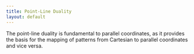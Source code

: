 ```yaml
---
title: Point-Line Duality
layout: default
---
```


The point-line duality is fundamental to parallel coordinates, as it provides the basis for the mapping of patterns from Cartesian to parallel coordinates and vice versa.

<style>

.axis text {
  font: 10px sans-serif;
}

.axis path,
.axis line {
  fill: none;
  stroke: #000;
  shape-rendering: crispEdges;
}

#cartesian {
  float: left;
  margin-right: 20px;
}

#parallel {
  float: left;
  margin-left: 20px;
}

</style>

<div id="cartesian" style="float:left;margin-right:20px;"></div>
<div id="parallel" style="float:left;margin-right:20px;"></div>

  <script type="text/javascript">

    var margin = {top: 20, right: 20, bottom: 30, left: 20},
      width = 300 - margin.left - margin.right,
      height = 300 - margin.top - margin.bottom;

    var domain = [0, 10];

    // setup x
    var xScale = d3.scale.linear()
      .domain(domain)
      .range([0,width]);
  
    var xAxis = d3.svg.axis()
      .scale(xScale)
      .orient("bottom");
  
    // setup y
    var yScale = d3.scale.linear()
    .domain(domain)
    .range([height,0]);
  
    var yAxisLeft = d3.svg.axis()
      .scale(yScale)
      .orient("left");

    var yAxisRight = d3.svg.axis()
      .scale(yScale)
      .orient("right");

    var sampleSVG = d3.select("#cartesian")
      .append("svg")
      .attr("width", width + margin.left + margin.right)
      .attr("height", height + margin.top + margin.bottom)
      .on("click", click)
    .append("g")
      .attr("transform", "translate(" + margin.left + "," + margin.top + ")");
      
    var lineSVG = d3.select("#parallel")
      .append("svg")
      .attr("width", width + margin.left + margin.right)
      .attr("height", height + margin.top + margin.bottom)
    .append("g")
      .attr("transform", "translate(" + margin.left + "," + margin.top + ")");

    sampleSVG.append("g")
      .attr("class", "x axis")
      .attr("transform", "translate(0," + height +")")
      .call(xAxis);  
  
    sampleSVG.append("g")
      .attr("class", "y axis")
      .call(yAxisLeft);

    lineSVG.append("g")
    .attr("class", "y axis")
    .attr("transform", "translate("+margin.left+",0)")
    .call(yAxisLeft); 

    lineSVG.append("g")
    .attr("class", "y axis")
    .attr("transform", "translate("+width+",0)")
    .call(yAxisRight); 

    function click() {
      /** 
       * we describe a point in 2D with homogeneous coordinates (c10/c11, c20/c22, 1)
       * using two linearly independent linear equations:
       * 
       * (1) c11 * x1 = c10
       * (2) c22 * x2 = c20
       *
       * such that x1 = c10/c11 and x2 = c20/c22.
       * Given a point (x1, x2) in 2D we set c11 = c22 = 1
       * such that x1 = c10 and x2 = c20.
       */
       // Ignore the click event if it was suppressed
      if (d3.event.defaultPrevented) return;

      var c = d3.mouse(this);
      var x1 = c[0] - margin.left;
      var x2 = c[1] - margin.top;
      
      var point = sampleSVG.append("circle")
          // .data([{x1:x1, x2:x2}])
          .style("stroke", "gray")
          .style("fill", "gray")  
          .attr("transform", "translate(" + x1 + "," + x2 + ")")
          .attr("r", 5)
          .attr("class", "dot")
          .style("cursor", "pointer")
          .call(drag);

      // create a parallel coordinates system by specifying
      // the axis-spacing vector
      var d = [margin.left, width];
      // var pc = paco(d);

      // create a 1-flat (a point) in
      // N=2 dimensional space from c.
      // This creates a set of coefficients as
      // described above (c11, c10, c22, c20)
      // var point = paco.flat(1, 2, c);

      // get coordinates of points on the axes
      // (indexed points with one index), then
      // draw a line segment connecting these points
      // ip = pc.ip(point);
      // ip = paco.ip(x1, x2, d);

      var line = lineSVG.append("line")
        .style("stroke", "gray")
        .attr("x1", d[0])
        .attr("y1", yScale(xScale.invert(x1)))
        .attr("x2", d[1])
        .attr("y2", x2);  // same as yScale(yScale.invert(x2))

        point.data([line]);
    }

    var drag = d3.behavior.drag()
                .on("drag", dragmove);

    function dragmove(d) {
      var x = d3.event.x;
      var y = d3.event.y;
      d3.select(this).attr("transform", "translate(" + x + "," + y + ")");
      d.attr("y1", yScale(xScale.invert(x)))
          .attr("y2", y);


    }
  </script>